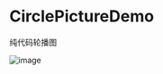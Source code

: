 # CirclePictureDemo
纯代码轮播图

![image](https://github.com/fancy88/CirclePictureDemo/blob/master/picture.gif)
